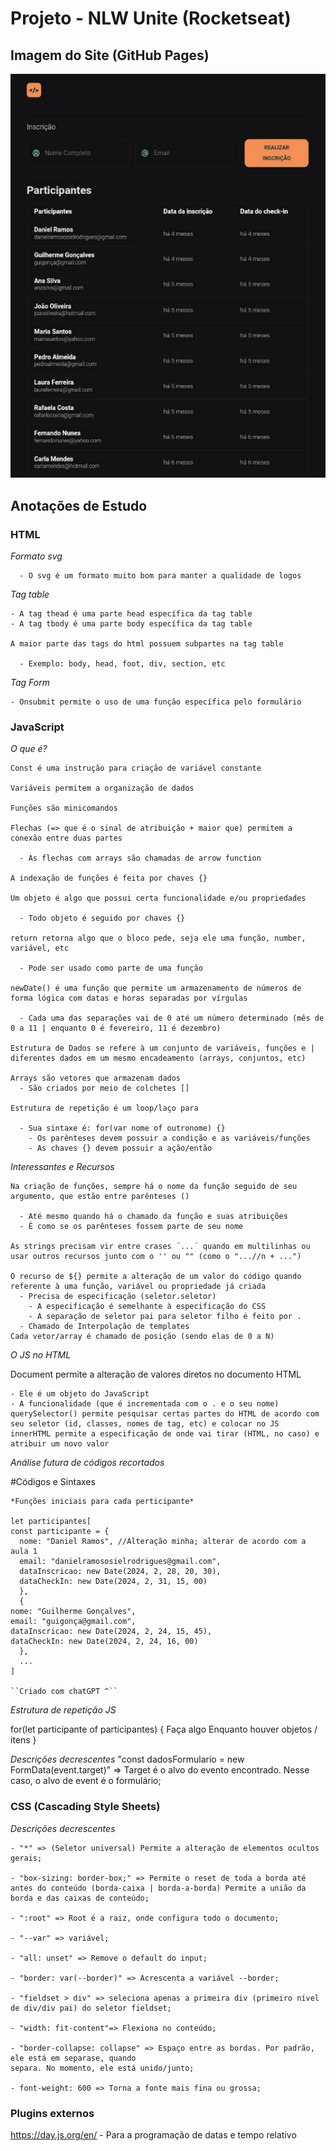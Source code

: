 # Projeto - NLW Unite (Rocketseat)

## Imagem do Site (GitHub Pages)

![Imagem do Site](img/Print_page.png)

## Anotações de Estudo

### HTML

  *Formato svg*

      - O svg é um formato muito bom para manter a qualidade de logos

  *Tag table*
    
    - A tag thead é uma parte head específica da tag table
    - A tag tbody é uma parte body específica da tag table

    A maior parte das tags do html possuem subpartes na tag table 

      - Exemplo: body, head, foot, div, section, etc

  *Tag Form*

    - Onsubmit permite o uso de uma função específica pelo formulário

### JavaScript

  *O que é?*

    Const é uma instrução para criação de variável constante

    Variáveis permitem a organização de dados

    Funções são minicomandos

    Flechas (=> que é o sinal de atribuição + maior que) permitem a conexão entre duas partes
      
      - As flechas com arrays são chamadas de arrow function

    A indexação de funções é feita por chaves {}

    Um objeto é algo que possui certa funcionalidade e/ou propriedades

      - Todo objeto é seguido por chaves {}

    return retorna algo que o bloco pede, seja ele uma função, number, variável, etc

      - Pode ser usado como parte de uma função

    newDate() é uma função que permite um armazenamento de números de forma lógica com datas e horas separadas por vírgulas

      - Cada uma das separações vai de 0 até um número determinado (mês de 0 a 11 | enquanto 0 é fevereiro, 11 é dezembro)

    Estrutura de Dados se refere à um conjunto de variáveis, funções e | diferentes dados em um mesmo encadeamento (arrays, conjuntos, etc)
    
    Arrays são vetores que armazenam dados
      - São criados por meio de colchetes []
    
    Estrutura de repetição é um loop/laço para
      
      - Sua sintaxe é: for(var nome of outronome) {}
        - Os parênteses devem possuir a condição e as variáveis/funções
        - As chaves {} devem possuir a ação/então
    
  *Interessantes e Recursos*
    
    Na criação de funções, sempre há o nome da função seguido de seu argumento, que estão entre parênteses ()
      
      - Até mesmo quando há o chamado da função e suas atribuições
      - É como se os parênteses fossem parte de seu nome
      
    As strings precisam vir entre crases ´...´ quando em multilinhas ou usar outros recursos junto com o '' ou "" (como o "...//n + ...")
    
    O recurso de ${} permite a alteração de um valor do código quando referente à uma função, variável ou propriedade já criada
      - Precisa de especificação (seletor.seletor)
        - A especificação é semelhante à especificação do CSS
        - A separação de seletor pai para seletor filho é feito por .
      - Chamado de Interpolação de templates 
    Cada vetor/array é chamado de posição (sendo elas de 0 a N)

  *O JS no HTML*

  Document permite a alteração de valores diretos no documento HTML
    
    - Ele é um objeto do JavaScript
    - A funcionalidade (que é incrementada com o . e o seu nome) querySelector() permite pesquisar certas partes do HTML de acordo com seu seletor (id, classes, nomes de tag, etc) e colocar no JS
    innerHTML permite a especificação de onde vai tirar (HTML, no caso) e atribuir um novo valor

  *Análise futura de códigos recortados*
  
  #Códigos e Sintaxes
    
    *Funções iniciais para cada perticipante*
    
    let participantes[
    const participante = {
      nome: "Daniel Ramos", //Alteração minha; alterar de acordo com a aula 1
      email: "danielramososielrodrigues@gmail.com",
      dataInscricao: new Date(2024, 2, 28, 20, 30),
      dataCheckIn: new Date(2024, 2, 31, 15, 00)
      },
      {
    nome: "Guilherme Gonçalves",
    email: "guigonça@gmail.com",
    dataInscricao: new Date(2024, 2, 24, 15, 45),
    dataCheckIn: new Date(2024, 2, 24, 16, 00)
      },
      ...
    ]
    
    ``Criado com chatGPT ^``

  *Estrutura de repetição JS*

for(let participante of participantes) {
  Faça algo
  Enquanto houver objetos / itens
}

  *Descrições decrescentes*
  "const dadosFormulario = new FormData(event.target)" => Target é o alvo do evento encontrado. Nesse caso, o alvo de event é o formulário;
  
  

### CSS (Cascading Style Sheets)
  
  *Descrições decrescentes*
  
    - "*" => (Seletor universal) Permite a alteração de elementos ocultos gerais;

    - "box-sizing: border-box;" => Permite o reset de toda a borda até antes do conteúdo (borda-caixa | borda-a-borda) Permite a união da borda e das caixas de conteúdo;
    
    - ":root" => Root é a raiz, onde configura todo o documento;
    
    - "--var" => variável;
    
    - "all: unset" => Remove o default do input;
    
    - "border: var(--border)" => Acrescenta a variável --border;
    
    - "fieldset > div" => seleciona apenas a primeira div (primeiro nível de div/div pai) do seletor fieldset;
    
    - "width: fit-content"=> Flexiona no conteúdo;
    
    - "border-collapse: collapse" => Espaço entre as bordas. Por padrão, ele está em separase, quando 
    separa. No momento, ele está unido/junto;
    
    - font-weight: 600 => Torna a fonte mais fina ou grossa;

    
### Plugins externos

https://day.js.org/en/ - Para a programação de datas e tempo relativo
